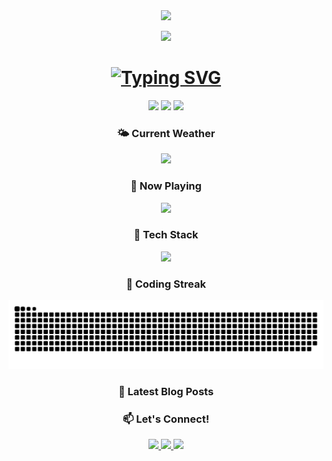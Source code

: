<div align="center">
  <img src="https://capsule-render.vercel.app/api?type=waving&color=gradient&height=200&section=header&text=Welcome%20to%20My%20World!&fontSize=40&fontAlignY=35&animation=fadeIn" />
</div>

<!-- Visitor Counter -->
<p align="center"> 
  <img src="https://profile-counter.glitch.me/your-username/count.svg" />
</p>

<!-- Animated Typing Text -->
<h1 align="center">
  <a href="https://git.io/typing-svg">
    <img src="https://readme-typing-svg.demolab.com?font=Fira+Code&weight=600&size=30&duration=4000&pause=1000&color=00F72D&center=true&vCenter=true&width=600&height=50&lines=Full-Stack+Developer;Open-Source+Enthusiast;Tech+Writer;Coffee+Lover ☕" alt="Typing SVG" />
  </a>
</h1>

<!-- GitHub Stats & Trophies -->
<div align="center">
  <img height="150" src="https://github-readme-stats.vercel.app/api?username=your-username&show_icons=true&theme=radical&hide_border=true" />
  <img height="150" src="https://github-readme-streak-stats.herokuapp.com/?user=your-username&theme=radical&hide_border=true" />
  <img height="150" src="https://github-profile-trophy.vercel.app/?username=your-username&theme=radical&row=2&column=3" />
</div>

<!-- Weather Widget -->
<h3 align="center">🌤️ Current Weather</h3>
<p align="center">
  <a href="https://wttr.in/London?format=3">
    <img src="https://wttr.in/London.png?format=3&m" />
  </a>
</p>

<!-- Spotify Now Playing -->
<h3 align="center">🎵 Now Playing</h3>
<p align="center">
  <a href="https://spotify-github-profile.vercel.app/api/view?uid=your-spotify-id&redirect=true">
    <img src="https://spotify-github-profile.vercel.app/api/view?uid=your-spotify-id&cover_image=true&theme=novatorem&bar_color=53b14f&bar_color_cover=false" />
  </a>
</p>

<!-- Tech Stack Carousel -->
<h3 align="center">🚀 Tech Stack</h3>
<p align="center">
  <img src="https://skillicons.dev/icons?i=js,ts,react,nodejs,py,django,aws,docker,postgres,redis,git,figma&theme=dark&perline=6" />
</p>

<!-- GitHub Contribution Snake -->
<h3 align="center">🐍 Coding Streak</h3>
<p align="center">
  <img src="https://raw.githubusercontent.com/Platane/snk/output/github-contribution-grid-snake-dark.svg" />
</p>

<!-- Dynamic Blog Posts -->
<h3 align="center">📝 Latest Blog Posts</h3>
<!-- BLOG-POSTS:START -->
<!-- BLOG-POSTS:END -->

<!-- Social Links -->
<h3 align="center">📫 Let's Connect!</h3>
<p align="center">
  <a href="https://linkedin.com/in/your-profile">
    <img src="https://img.shields.io/badge/LinkedIn-0077B5?style=for-the-badge&logo=linkedin&logoColor=white" />
  </a>
  <a href="https://twitter.com/your-handle">
    <img src="https://img.shields.io/badge/Twitter-1DA1F2?style=for-the-badge&logo=twitter&logoColor=white" />
  </a>
  <a href="https://dev.to/your-profile">
    <img src="https://img.shields.io/badge/dev.to-0A0A0A?style=for-the-badge&logo=devdotto&logoColor=white" />
  </a>
</p>
